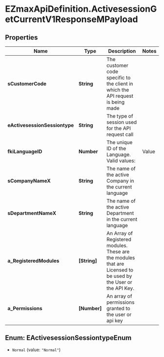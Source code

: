 # EZmaxApiDefinition.ActivesessionGetCurrentV1ResponseMPayload

## Properties

Name | Type | Description | Notes
------------ | ------------- | ------------- | -------------
**sCustomerCode** | **String** | The customer code specific to the client in which the API request is being made | 
**eActivesessionSessiontype** | **String** | The type of session used for the API request call | 
**fkiLanguageID** | **Number** | The unique ID of the Language.  Valid values:  |Value|Description| |-|-| |1|French| |2|English| | 
**sCompanyNameX** | **String** | The name of the active Company in the current language | 
**sDepartmentNameX** | **String** | The name of the active Department in the current language | 
**a_RegisteredModules** | **[String]** | An Array of Registered modules.  These are the modules that are Licensed to be used by the User or the API Key. | 
**a_Permissions** | **[Number]** | An array of permissions granted to the user or api key | 



## Enum: EActivesessionSessiontypeEnum


* `Normal` (value: `"Normal"`)





